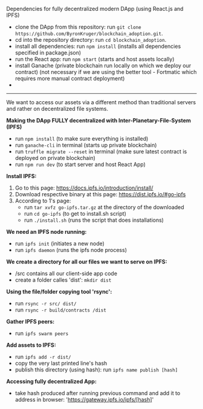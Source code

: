 
Dependencies for fully decentralized modern DApp (using React.js and IPFS)

* clone the DApp from this repository: run `git clone https://github.com/ByronKruger/blockchain_adoption.git`.
* cd into the repository directory: run `cd blockchain_adoption`.
* install all dependencies: run `npm install` (installs all dependencies specified in package.json)
* run the React app: run `npm start` (starts and host assets locally)
* install Ganache (private blockchain run locally on which we deploy our contract) (not necessary if we are using the better tool - Fortmatic which requires more manual contract deployment)
* 

--------------------------------------------------------------------------------------

We want to access our assets via a different method than traditional servers and rather on decentralized file systems.

**Making the DApp FULLY decentralized with Inter-Planetary-File-System (IPFS)**

* run `npm install` (to make sure everything is installed)
* run `ganache-cli` in terminal (starts up private blockchain)
* run `truffle migrate --reset` in terminal (make sure latest contract is deployed on private blockchain)
* run `npm run dev` (to start server and host React App)

**Install IPFS:**

1. Go to this page: https://docs.ipfs.io/introduction/install/
2. Download respective binary at this page: https://dist.ipfs.io/#go-ipfs
3. According to 1's page: 
	* run `tar xvfz go-ipfs.tar.gz` at the directory of the downloaded
	* run `cd go-ipfs` (to get to install.sh script)
	* run `./install.sh` (runs the script that does installations)

**We need an IPFS node running:**

* run `ipfs init` (initiates a new node)
* run `ipfs daemon` (runs the ipfs node process)

**We create a directory for all our files we want to serve on IPFS:**
* /src contains all our client-side app code
* create a folder calles 'dist': `mkdir dist`

**Using the file/folder copying tool 'rsync':**
* run `rsync -r src/ dist/`
* run `rsync -r build/contracts /dist`

**Gather IPFS peers:**
* run `ipfs swarm peers`

**Add assets to IPFS:**
* run `ipfs add -r dist/`
* copy the very last printed line's hash
* publish this directory (using hash): run `ipfs name publish [hash]`

**Accessing fully decentralized App:**
* take hash produced after running previous command and add it to address in browser: 'https://gateway.ipfs.io/ipfs/[hash]'
